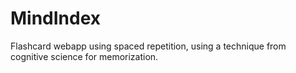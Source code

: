 # MindIndex
Flashcard webapp using spaced repetition, using a technique from cognitive science for memorization.
